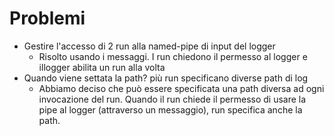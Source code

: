 # Problemi
- Gestire l'accesso di 2 run alla named-pipe di input del logger
    + Risolto usando i messaggi. I run chiedono il permesso al logger e illogger abilita un run alla volta
- Quando viene settata la path? più run specificano diverse path di log
    + Abbiamo deciso che può essere specificata una path diversa ad ogni invocazione del run. Quando il run chiede il permesso di usare la pipe al logger (attraverso un messaggio), run specifica anche la path.